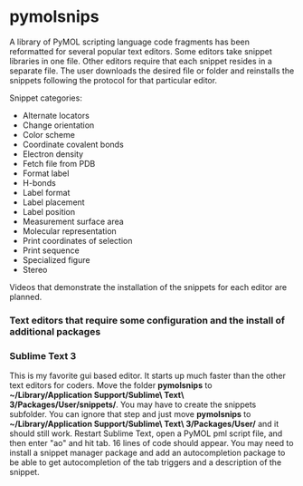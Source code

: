 # pymolsnips

A library of PyMOL scripting language code fragments has been reformatted for several popular text editors.
Some editors take snippet libraries in one file. 
Other editors require that each snippet resides in a separate file. 
The user downloads the desired file or folder and reinstalls the snippets following the protocol for that particular editor.

Snippet categories:

- Alternate locators
- Change orientation
- Color scheme
- Coordinate covalent bonds
- Electron density
- Fetch file from PDB
- Format label
- H-bonds
- Label format
- Label placement
- Label position
- Measurement surface area
- Molecular representation
- Print coordinates of selection
- Print sequence
- Specialized figure
- Stereo


Videos that demonstrate the installation of the snippets for each editor are planned.

<h3>Text editors that require some configuration and the install of additional packages</h3>

<h3>Sublime Text 3</h3>

This is my favorite gui based editor. 
It starts up much faster than the other text editors for coders.
Move the folder **pymolsnips** to **~/Library/Application Support/Sublime\ Text\ 3/Packages/User/snippets/**.
You may have to create the snippets subfolder. 
You can ignore that step and just move **pymolsnips** to **~/Library/Application Support/Sublime\ Text\ 3/Packages/User/** and it should still work.
Restart Sublime Text, open a PyMOL pml script file, and then enter "ao" and  hit tab.
16 lines of code should appear.
You may need to install a snippet manager package and add an autocompletion package to be able to get autocompletion of the tab triggers and a description of the snippet. 



